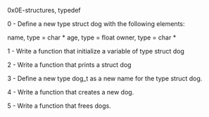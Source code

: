 0x0E-structures, typedef

0 - Define a new type struct dog with the following elements:

name, type = char * age, type = float owner, type = char *

1 - Write a function that initialize a variable of type struct dog

2 - Write a function that prints a struct dog

3 - Define a new type dog_t as a new name for the type struct dog.

4 - Write a function that creates a new dog.

5 - Write a function that frees dogs.

